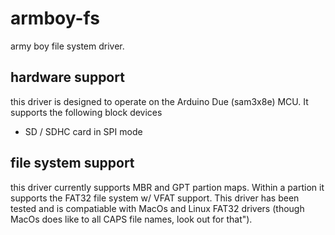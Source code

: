 # armboy-fs
army boy file system driver.

## hardware support 
this driver is designed to operate on the Arduino Due (sam3x8e) MCU. It supports the following block devices 
- SD / SDHC card in SPI mode

## file system support 
this driver currently supports  MBR and GPT partion maps. Within a partion it supports the FAT32 file system w/ VFAT support. This driver has been tested and is compatiable with MacOs and Linux FAT32 drivers (though MacOs does like to all CAPS file names, look out for that").
